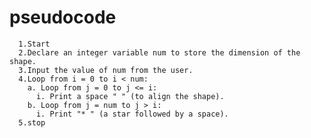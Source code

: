  # pseudocode
      1.Start
      2.Declare an integer variable num to store the dimension of the shape.
      3.Input the value of num from the user.
      4.Loop from i = 0 to i < num:
        a. Loop from j = 0 to j <= i:
          i. Print a space " " (to align the shape).
        b. Loop from j = num to j > i:
          i. Print "* " (a star followed by a space).
      5.stop
